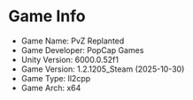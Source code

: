 # Game Info

- Game Name: PvZ Replanted
- Game Developer: PopCap Games
- Unity Version: 6000.0.52f1
- Game Version: 1.2.1205_Steam (2025-10-30)
- Game Type: Il2cpp
- Game Arch: x64
